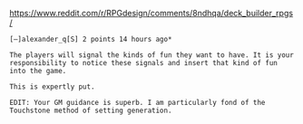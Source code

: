 

https://www.reddit.com/r/RPGdesign/comments/8ndhqa/deck_builder_rpgs/
```
[–]alexander_q[S] 2 points 14 hours ago*

The players will signal the kinds of fun they want to have. It is your responsibility to notice these signals and insert that kind of fun into the game.

This is expertly put.

EDIT: Your GM guidance is superb. I am particularly fond of the Touchstone method of setting generation.
```

